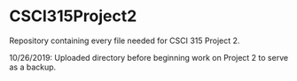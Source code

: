 # CSCI315Project2
Repository containing every file needed for CSCI 315 Project 2.  

10/26/2019: Uploaded directory before beginning work on Project 2 to serve as a backup. 
